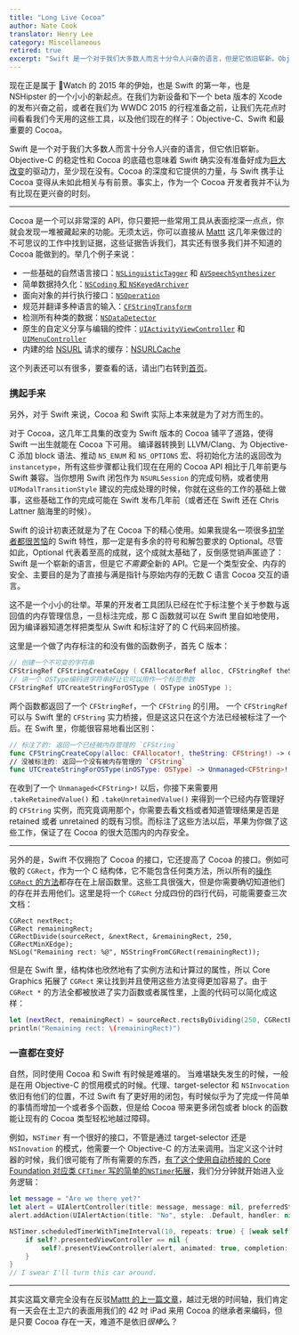 ```yaml
---
title: "Long Live Cocoa"
author: Nate Cook
translator: Henry Lee
category: Miscellaneous
retired: true
excerpt: "Swift 是一个对于我们大多数人而言十分令人兴奋的语言，但是它依旧崭新。Objective-C 的稳定性和 Cocoa 的底蕴也意味着 Swift 确实没有准备好成为巨大改变的驱动力，至少现在没有。Cocoa 的深度和它提供的力量，与 Swift 携手让 Cocoa 变得从未如此相关与有前景。事实上，作为一个 Cocoa 开发者我不认为有比现在更兴奋的时候。"
---
```


现在正是属于 Watch 的 2015 年的伊始，也是 Swift 的第一年，也是 NSHipster 的一个小小的新起点。在我们为新设备和下一个 beta 版本的 Xcode 的发布兴奋之前，或者在我们为 WWDC 2015 的行程准备之前，让我们先花点时间看看我们今天用的这些工具，以及他们现在的样子：Objective-C、Swift 和最重要的 Cocoa。

Swift 是一个对于我们大多数人而言十分令人兴奋的语言，但它依旧崭新。Objective-C 的稳定性和 Cocoa 的底蕴也意味着 Swift 确实没有准备好成为[巨大改变](/the-death-of-cocoa/)的驱动力，至少现在没有。Cocoa 的深度和它提供的力量，与 Swift 携手让 Cocoa 变得从未如此相关与有前景。事实上，作为一个 Cocoa 开发者我并不认为有比现在更兴奋的时刻。

---

Cocoa 是一个可以非常深的 API，你只要把一些常用工具从表面挖深一点点，你就会发现一堆被藏起来的功能。无须太远，你可以直接从 [Mattt](/authors/mattt-thompson/) 这几年来做过的不可思议的工作中找到证据，这些证据告诉我们，其实还有很多我们并不知道的 Cocoa 能做到的。举几个例子来说：

- 一些基础的自然语言接口：[`NSLinguisticTagger`](https://nshipster.cn/nslinguistictagger/) 和 [`AVSpeechSynthesizer`](https://nshipster.com/avspeechsynthesizer/)
- 简单数据持久化：[`NSCoding` 和 `NSKeyedArchiver`](https://nshipster.cn/nscoding/)
- 面向对象的并行执行接口：[`NSOperation`](https://nshipster.cn/nsoperation/)
- 规范并翻译多种语言的输入：[`CFStringTransform`](https://nshipster.cn/cfstringtransform/)
- 检测所有种类的数据：[`NSDataDetector`](https://nshipster.com/nsdatadetector/)
- 原生的自定义分享与编辑的控件：[`UIActivityViewController`](https://nshipster.com/uiactivityviewcontroller/) 和 [`UIMenuController`](https://nshipster.com/uimenucontroller/)
- 内建的给 [NSURL](https://nshipster.cn/nsurl/) 请求的缓存：[NSURLCache](https://nshipster.cn/nsurlcache/)

这个列表还可以有很多，要查看的话，请出门右转到[首页](/#archive)。

### 携起手来

另外，对于 Swift 来说，Cocoa 和 Swift 实际上本来就是为了对方而生的。

对于 Cocoa，这几年工具集的改变为 Swift 版本的 Cocoa 铺平了道路，使得 Swift 一出生就能在 Cocoa 下可用。 编译器转换到 LLVM/Clang、为 Objective-C 添加 block 语法、推动 `NS_ENUM` 和 `NS_OPTIONS` 宏、将初始化方法的返回改为 `instancetype`，所有这些步骤都让我们现在在用的 Cocoa API 相比于几年前更与 Swift 兼容。当你想用 Swift 闭包作为 `NSURLSession` 的完成句柄，或者使用 `UIModalTransitionStyle` 建议的完成处理的时候，你就在这些的工作的基础上做事，这些基础工作的完成可能在 Swift 发布几年前（或者还在 Swift 还在 Chris Lattner 脑海里的时候）。

Swift 的设计初衷还就是为了在 Cocoa 下的精心使用。如果我提名一项很多[初学者都很苦恼](http://stackoverflow.com/search?q=swift+unwrapped+unexpectedly)的 Swift 特性，那一定是有多余的符号和解包要求的 Optional。尽管如此，Optional 代表着至高的成就，这个成就太基础了，反倒感觉销声匿迹了：Swift 是一个崭新的语言，但是它*不需要*全新的 API。它是一个类型安全、内存的安全、主要目的是为了直接与满是指针与原始内存的无数 C 语言 Cocoa 交互的语言。

这不是一个小小的壮举。苹果的开发者工具团队已经在忙于标注整个关于参数与返回值的内存管理信息，一旦标注完成，那 C 函数就可以在 Swift 里自如地使用，因为编译器知道怎样把类型从 Swift 和标注好了的 C 代码来回桥接。

这里是一个做了内存标注的和没有做的函数例子，首先 C 版本：

```c
// 创建一个不可变的字符串
CFStringRef CFStringCreateCopy ( CFAllocatorRef alloc, CFStringRef theString );
// 讲一个 OSType编码进字符串好让它可以用作一个标签参数
CFStringRef UTCreateStringForOSType ( OSType inOSType );
```

两个函数都返回了一个 `CFStringRef`，一个 `CFString` 的引用。 一个 `CFStringRef` 可以与 Swift 里的 `CFString` 实力桥接，但是这这只在这个方法已经被标注了一个后。在 Swift 里，你能很容易地看出区别：

```swift
// 标注了的: 返回一个已经被内存管理的 `CFString`
func CFStringCreateCopy(alloc: CFAllocator!, theString: CFString!) -> CFString!
// 没被标注的: 返回一个没有被内存管理的 `CFString`
func UTCreateStringForOSType(inOSType: OSType) -> Unmanaged<CFString>!
```

在收到了一个 `Unmanaged<CFString>!` 以后，你接下来需要用 `.takeRetainedValue()` 和 `.takeUnretainedValue()` 来得到一个已经内存管理好的 `CFString` 实例，而究竟调用那个，你需要去看文档或者知道管理结果是否是 retained 或者 unretained 的既有习惯。而标注了这些方法以后，苹果为你做了这些工作，保证了在 Cocoa 的很大范围内的内存安全。

---

另外的是，Swift 不仅拥抱了 Cocoa 的接口，它还提高了 Cocoa 的接口。例如可敬的 `CGRect`，作为一个 C 结构体，它不能包含任何类方法，所以所有的[操作 `CGRect` 的方法](/cggeometry/)都存在在上层函数里。这些工具很强大，但是你需要确切知道他们的存在并去用他们。这里是将一个 `CGRect` 分成四份的四行代码，可能需要查三次文档：

```objc
CGRect nextRect;
CGRect remainingRect;
CGRectDivide(sourceRect, &nextRect, &remainingRect, 250, CGRectMinXEdge);
NSLog("Remaining rect: %@", NSStringFromCGRect(remainingRect));
```

但是在 Swift 里，结构体也欣然地有了实例方法和计算过的属性，所以 Core Graphics 拓展了 `CGRect` 来让找到并且使用这些方法变得更加容易了。由于 `CGRect *` 的方法全都被放进了实力函数或者属性里，上面的代码可以简化成这样：

```swift
let (nextRect, remainingRect) = sourceRect.rectsByDividing(250, CGRectEdge.MinXEdge)
println("Remaining rect: \(remainingRect)")
```

### 一直都在变好

自然，同时使用 Cocoa 和 Swift 有时候是难堪的。 当难堪缺失发生的时候，一般是在用 Objective-C 的惯用模式的时候。代理、target-selector 和 `NSInvocation` 依旧有他们的位置，不过 Swift 有了更好用的闭包，有时候似乎为了完成一件简单的事情而增加一个或者多个函数，但是给 Cocoa 带来更多闭包或者 block 的函数能让现有的 Cocoa 类型轻松地越过障碍。

例如，`NSTimer` 有一个很好的接口，不管是通过 target-selector 还是 `NSInovation` 的模式，他需要一个 Objective-C 的方法来调用。当定义这个计时器的时候，我们很可能有了所有需要的东西，[有了这个使用自动桥接的 Core Foundation 对应类 `CFTimer` 写的简单的`NSTimer`拓展](https://gist.github.com/natecook1000/b0285b518576b22c4dc8)，我们分分钟就开始进入业务逻辑：

```swift
let message = "Are we there yet?"
let alert = UIAlertController(title: message, message: nil, preferredStyle: .Alert)
alert.addAction(UIAlertAction(title: "No", style: .Default, handler: nil))

NSTimer.scheduledTimerWithTimeInterval(10, repeats: true) { [weak self] timer in
    if self?.presentedViewController == nil {
        self?.presentViewController(alert, animated: true, completion: nil)
    }
}
// I swear I'll turn this car around.
```

---

其实这篇文章完全没有在反驳[Mattt 的上一篇文章](/the-death-of-cocoa/)，越过无垠的时间轴，我们肯定有一天会在土卫六的表面用我们的 42 吋 iPad 来用 Cocoa 的继承者来编码，但是只要 Cocoa 存在一天，难道不是依旧*很棒*么？
